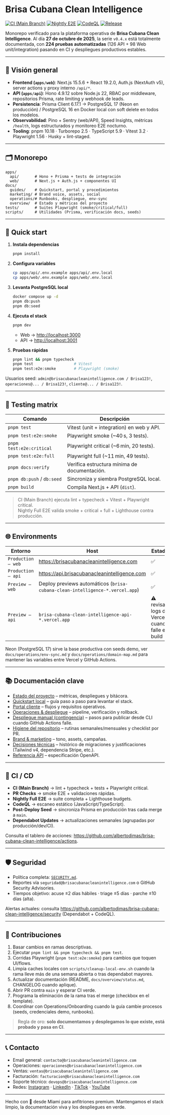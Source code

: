 # Brisa Cubana Clean Intelligence

[![CI (Main Branch)](https://img.shields.io/github/actions/workflow/status/albertodimas/brisa-cubana-clean-intelligence/ci.yml?label=CI&logo=github&style=for-the-badge)](https://github.com/albertodimas/brisa-cubana-clean-intelligence/actions/workflows/ci.yml)
[![Nightly E2E](https://img.shields.io/github/actions/workflow/status/albertodimas/brisa-cubana-clean-intelligence/nightly.yml?label=Nightly%20E2E&logo=github&style=for-the-badge)](https://github.com/albertodimas/brisa-cubana-clean-intelligence/actions/workflows/nightly.yml)
[![CodeQL](https://img.shields.io/github/actions/workflow/status/albertodimas/brisa-cubana-clean-intelligence/codeql.yml?label=CodeQL&logo=github&style=for-the-badge)](https://github.com/albertodimas/brisa-cubana-clean-intelligence/actions/workflows/codeql.yml)
[![Release](https://img.shields.io/github/v/tag/albertodimas/brisa-cubana-clean-intelligence?color=0EA5E9&label=release&logo=github&style=for-the-badge)](https://github.com/albertodimas/brisa-cubana-clean-intelligence/tags)

Monorepo verificado para la plataforma operativa de **Brisa Cubana Clean Intelligence**.
Al día **27 de octubre de 2025**, la serie `v0.4.x` está totalmente documentada, con **224 pruebas automatizadas** (126 API + 98 Web unit/integration) pasando en CI y despliegues productivos estables.

---

## 🧭 Visión general

- **Frontend (`apps/web`)**: Next.js 15.5.6 + React 19.2.0, Auth.js (NextAuth v5), server actions y proxy interno `/api/*`.
- **API (`apps/api`)**: Hono 4.9.12 sobre Node.js 22, RBAC por middleware, repositorios Prisma, rate limiting y webhook de leads.
- **Persistencia**: Prisma Client 6.17.1 → PostgreSQL 17 (Neon en producción) / PostgreSQL 16 en Docker local con soft delete en todos los modelos.
- **Observabilidad**: Pino + Sentry (web/API), Speed Insights, métricas `/health`, logs estructurados y monitoreo E2E nocturno.
- **Tooling**: pnpm 10.18 · Turborepo 2.5 · TypeScript 5.9 · Vitest 3.2 · Playwright 1.56 · Husky + lint-staged.

---

## 🗂️ Monorepo

```
apps/
  api/       # Hono + Prisma + tests de integración
  web/       # Next.js + Auth.js + componentes UI
docs/
  guides/    # Quickstart, portal y procedimientos
  marketing/ # Brand voice, assets, social
  operations/# Runbooks, despliegue, env-sync
  overview/  # Estado y métricas del proyecto
tests/       # Suites Playwright (smoke/critical/full)
scripts/     # Utilidades (Prisma, verificación docs, seeds)
```

---

## 🚀 Quick start

1. **Instala dependencias**
   ```bash
   pnpm install
   ```
2. **Configura variables**
   ```bash
   cp apps/api/.env.example apps/api/.env.local
   cp apps/web/.env.example apps/web/.env.local
   ```
3. **Levanta PostgreSQL local**
   ```bash
   docker compose up -d
   pnpm db:push
   pnpm db:seed
   ```
4. **Ejecuta el stack**

   ```bash
   pnpm dev
   ```

   - Web → <http://localhost:3000>
   - API → <http://localhost:3001>

5. **Pruebas rápidas**
   ```bash
   pnpm lint && pnpm typecheck
   pnpm test                  # Vitest
   pnpm test:e2e:smoke        # Playwright (smoke)
   ```

Usuarios seed: `admin@brisacubanacleanintelligence.com / Brisa123!`, `operaciones@... / Brisa123!`, `cliente@... / Brisa123!`.

---

## 🧪 Testing matrix

| Comando                    | Descripción                                  |
| -------------------------- | -------------------------------------------- |
| `pnpm test`                | Vitest (unit + integration) en web y API.    |
| `pnpm test:e2e:smoke`      | Playwright smoke (~40 s, 3 tests).           |
| `pnpm test:e2e:critical`   | Playwright critical (~6 min, 20 tests).      |
| `pnpm test:e2e:full`       | Playwright full (~11 min, 49 tests).         |
| `pnpm docs:verify`         | Verifica estructura mínima de documentación. |
| `pnpm db:push` / `db:seed` | Sincroniza y siembra PostgreSQL local.       |
| `pnpm build`               | Compila Next.js + API (`dist`).              |

> CI (Main Branch) ejecuta lint + typecheck + Vitest + Playwright critical.  
> Nightly Full E2E valida smoke + critical + full + Lighthouse contra producción.

---

## 🌐 Environments

| Entorno            | Host                                                                         | Estado                                          |
| ------------------ | ---------------------------------------------------------------------------- | ----------------------------------------------- |
| `Production – web` | https://brisacubanacleanintelligence.com                                     | ✅                                              |
| `Production – api` | https://api.brisacubanacleanintelligence.com                                 | ✅                                              |
| `Preview – web`    | Deploy previews automáticos (`brisa-cubana-clean-intelligence-*.vercel.app`) | ✅                                              |
| `Preview – api`    | `brisa-cubana-clean-intelligence-api-*.vercel.app`                           | ⚠️ revisar logs de Vercel cuando falle el build |

Neon (PostgreSQL 17) sirve la base productiva con seeds demo, ver `docs/operations/env-sync.md` y `docs/operations/domain-map.md` para mantener las variables entre Vercel y GitHub Actions.

---

## 📚 Documentación clave

- [Estado del proyecto](docs/overview/status.md) – métricas, despliegues y bitácora.
- [Quickstart local](docs/guides/quickstart.md) – guía paso a paso para levantar el stack.
- [Portal cliente](docs/guides/portal-client.md) – flujos y requisitos operativos.
- [Operaciones & despliegue](docs/operations/deployment.md) – pipeline, verificación y rollback.
- [Despliegue manual (contingencia)](docs/operations/manual-vercel-deploy.md) – pasos para publicar desde CLI cuando GitHub Actions falle.
- [Higiene del repositorio](docs/operations/repo-hygiene.md) – rutinas semanales/mensuales y checklist por PR.
- [Brand & marketing](docs/marketing/brand-voice.md) – tono, assets, campañas.
- [Decisiones técnicas](docs/decisions/) – histórico de migraciones y justificaciones (Tailwind v4, dependencia Stripe, etc.).
- [Referencia API](docs/reference/openapi.yaml) – especificación OpenAPI.

---

## 🔄 CI / CD

- **CI (Main Branch)** → lint + typecheck + tests + Playwright critical.
- **PR Checks** → smoke E2E + validaciones rápidas.
- **Nightly Full E2E** → suite completa + Lighthouse budgets.
- **CodeQL** → escaneo estático (JavaScript/TypeScript).
- **Post-Deploy Seed** → sincroniza Prisma en producción tras cada merge a `main`.
- **Dependabot Updates** → actualizaciones semanales (agrupadas por producción/dev/CI).

Consulta el tablero de acciones: <https://github.com/albertodimas/brisa-cubana-clean-intelligence/actions>.

---

## 🛡️ Seguridad

- Política completa: [`SECURITY.md`](SECURITY.md).
- Reportes vía `seguridad@brisacubanacleanintelligence.com` o GitHub Security Advisories.
- Tiempos objetivo: acuse ≤2 días hábiles · triage ≤5 días · parche ≤10 días (alta).

Alertas actuales: consulta <https://github.com/albertodimas/brisa-cubana-clean-intelligence/security> (Dependabot + CodeQL).

---

## 🤝 Contribuciones

1. Basar cambios en ramas descriptivas.
2. Ejecutar `pnpm lint && pnpm typecheck && pnpm test`.
3. Corridas Playwright (`pnpm test:e2e:smoke`) para cambios que toquen UI/flows.
4. Limpia caches locales con `scripts/cleanup-local-env.sh` cuando la rama lleve más de una semana abierta o tras dependabot mayores.
5. Actualizar documentación (README, `docs/overview/status.md`, CHANGELOG cuando aplique).
6. Abrir PR contra `main` y esperar CI verde.
7. Programa la eliminación de la rama tras el merge (checkbox en el template).
8. Coordinar con Operations/Onboarding cuando la guía cambie procesos (seeds, credenciales demo, runbooks).

> Regla de oro: **solo documentamos y desplegamos lo que existe, está probado y pasa en CI**.

---

## 📞 Contacto

- Email general: `contacto@brisacubanacleanintelligence.com`
- Operaciones: `operaciones@brisacubanacleanintelligence.com`
- Ventas: `ventas@brisacubanacleanintelligence.com`
- Facturación: `facturacion@brisacubanacleanintelligence.com`
- Soporte técnico: `devops@brisacubanacleanintelligence.com`
- Redes: [Instagram](https://instagram.com/BrisaCleanIntelligence) · [LinkedIn](https://www.linkedin.com/company/brisa-clean-intelligence) · [TikTok](https://www.tiktok.com/@brisacleanintelligence) · [YouTube](https://www.youtube.com/@BrisaCleanIntelligence)

---

Hecho con 💚 desde Miami para anfitriones premium. Mantengamos el stack limpio, la documentación viva y los despliegues en verde.
